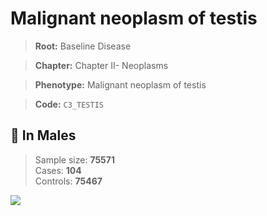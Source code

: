 # Malignant neoplasm of testis

> **Root:** Baseline Disease  

> **Chapter:** Chapter II- Neoplasms  

> **Phenotype:** Malignant neoplasm of testis  

> **Code:** `C3_TESTIS`

## 👨 In Males  
> Sample size: **75571**  
> Cases: **104**  
> Controls: **75467**
<img src="/Disease/Figures/ALL/Baseline/C3_TESTIS.png"/>
<CsvTable src="/Disease/Data/ALL/Baseline/LG_C3_TESTIS.csv" label="🔍 View full results" />
